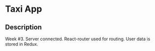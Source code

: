 # Taxi App

## Description 

Week #3. Server connected. React-router used for routing. User data is stored in Redux.
